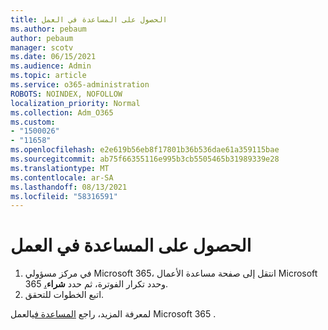 ```yaml
---
title: الحصول على المساعدة في العمل
ms.author: pebaum
author: pebaum
manager: scotv
ms.date: 06/15/2021
ms.audience: Admin
ms.topic: article
ms.service: o365-administration
ROBOTS: NOINDEX, NOFOLLOW
localization_priority: Normal
ms.collection: Adm_O365
ms.custom:
- "1500026"
- "11658"
ms.openlocfilehash: e2e619b56eb8f17801b36b536dae61a359115bae
ms.sourcegitcommit: ab75f66355116e995b3cb5505465b31989339e28
ms.translationtype: MT
ms.contentlocale: ar-SA
ms.lasthandoff: 08/13/2021
ms.locfileid: "58316591"
---
```

# <a name="get-business-assist"></a>الحصول على المساعدة في العمل

1. في مركز مسؤولي Microsoft 365، انتقل إلى صفحة مساعدة الأعمال Microsoft 365 [،](https://go.microsoft.com/fwlink/p/?linkid=2158423)وحدد تكرار الفوترة، ثم حدد **شراء**.
2. اتبع الخطوات للتحقق.

لمعرفة المزيد، راجع [المساعدة في](https://docs.microsoft.com/microsoft-365/admin/misc/business-assist)العمل Microsoft 365 .